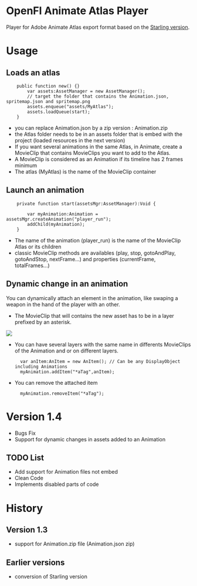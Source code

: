 OpenFl Animate Atlas Player
===========================

Player for Adobe Animate Atlas export format based on the [Starling version][1].

Usage
=====

Loads an atlas
-------------- 

		public function new() {}
			var assets:AssetManager = new AssetManager();
			// target the folder that contains the Animation.json, spritemap.json and spritemap.png
			assets.enqueue("assets/MyAtlas"); 
			assets.loadQueue(start);
		}
	
* you can replace Animation.json by a zip version : Animation.zip
* the Atlas folder needs to be in an assets folder that is embed with the project (loaded resources in the next version)
* If you want several animations in the same Atlas, in Animate, create a MovieClip that contains MovieClips you want to add to the Atlas.
* A MovieClip is considered as an Animation if its timeline has 2 frames minimum
* The atlas (MyAtlas) is the name of the MovieClip container
	
Launch an animation
-------------------
	
		private function start(assetsMgr:AssetManager):Void {
		
			var myAnimation:Animation = assetsMgr.createAnimation("player_run");
			addChild(myAnimation);
		}

* The name of the animation (player_run) is the name of the MovieClip Atlas or its children	
* classic MovieClip methods are availables (play, stop, gotoAndPlay, gotoAndStop, nextFrame...) and properties (currentFrame, totalFrames...)

Dynamic change in an animation
------------------------------
You can dynamically attach an element in the animation, like swaping a weapon in the hand of the player with an other.
* The MovieClip that will contains the new asset has to be in a layer prefixed by an asterisk.
<img src="https://github.com/mathieuanthoine/OpenFl-Animate-Atlas-Player/blob/dev/imgs/layer.PNG">

* You can have several layers with the same name in differents MovieClips of the Animation and or on different layers.

		var anItem:AnItem = new AnItem(); // Can be any DisplayObject including Animations
		myAnimation.addItem("*aTag",anItem);
	
* You can remove the attached item

		myAnimation.removeItem("*aTag");

Version 1.4
===========
* Bugs Fix
* Support for dynamic changes in assets added to an Animation
	
TODO List
---------
* Add support for Animation files not embed
* Clean Code
* Implements disabled parts of code

History
========

Version 1.3
-----------
* support for Animation.zip file (Animation.json zip)

Earlier versions
----------------
* conversion of Starling version




[1]: https://github.com/Gamua/Starling-Extension-Adobe-Animate]
